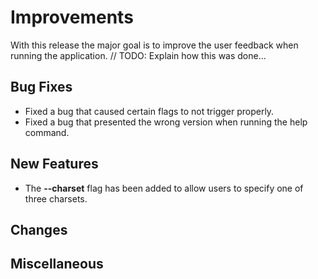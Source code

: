 # Improvements

With this release the major goal is to improve the user feedback when running the application.
// TODO: Explain how this was done... 

## Bug Fixes
- Fixed a bug that caused certain flags to not trigger properly.
- Fixed a bug that presented the wrong version when running the help command.
## New Features
- The **--charset** flag has been added to allow users to specify one of three charsets.
## Changes
## Miscellaneous